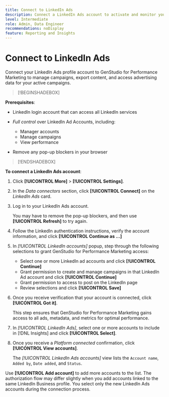 ```yaml
---
title: Connect to LinkedIn Ads
description: Connect a LinkedIn Ads account to activate and monitor your ads and media with Adobe GenStudio for Performance Marketing.
level: Intermediate
role: Admin, Data Engineer
recommendations: noDisplay
feature: Reporting and Insights
---
```

# Connect to LinkedIn Ads

Connect your LinkedIn Ads profile account to GenStudio for Performance Marketing to manage campaigns, export content, and access advertising data for your active campaigns.

>[!BEGINSHADEBOX]

**Prerequisites**:

- LinkedIn login account that can access all LinkedIn services

- _Full control_ over LinkedIn Ad Accounts, including:

  - Manager accounts
  - Manage campaigns
  - View performance

- Remove any pop-up blockers in your browser

>[!ENDSHADEBOX]

**To connect a LinkedIn Ads account**:

1. Click **[!UICONTROL More]** > **[!UICONTROL Settings]**.

1. In the _Data connectors_ section, click **[!UICONTROL Connect]** on the _LinkedIn Ads_ card.

1. Log in to your LinkedIn Ads account.

   You may have to remove the pop-up blockers, and then use **[!UICONTROL Refresh]** to try again.

1. Follow the LinkedIn authentication instructions, verify the account information, and click **[!UICONTROL Continue as ...]**

1. In _[!UICONTROL LinkedIn accounts]_ popup, step through the following selections to grant GenStudio for Performance Marketing access:

   - Select one or more LinkedIn ad accounts and click **[!UICONTROL Continue]**
   - Grant permission to create and manage campaigns in that LinkedIn Ad account and click **[!UICONTROL Continue]**
   - Grant permission to access to post on the LinkedIn page
   - Review selections and click **[!UICONTROL Save]**

1. Once you receive verification that your account is connected, click **[!UICONTROL Got it]**.

   This step ensures that GenStudio for Performance Marketing gains access to all ads, metadata, and metrics for optimal performance.

1. In _[!UICONTROL LinkedIn Ads]_, select one or more accounts to include in [!DNL Insights] and click **[!UICONTROL Select]**.

1. Once you receive a _Platform connected_ confirmation, click **[!UICONTROL View accounts]**.

   The _[!UICONTROL LinkedIn Ads accounts]_ view lists the `Account name`, `Added by`, `Date added`, and `Status`.

Use **[!UICONTROL Add account]** to add more accounts to the list. The authorization flow may differ slightly when you add accounts linked to the same LinkedIn Business profile. You select only the new LinkedIn Ads accounts during the connection process.
